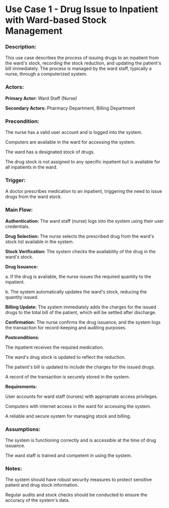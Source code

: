 # **Use Case 1 - Drug Issue to Inpatient with Ward-based Stock Management**
### **Description**:

This use case describes the process of issuing drugs to an inpatient from the ward's stock, recording the stock reduction, and updating the patient's bill immediately. The process is managed by the ward staff, typically a nurse, through a computerized system.

### **Actors:**

**Primary Actor:** Ward Staff (Nurse)

**Secondary Actors:** Pharmacy Department, Billing Department

### **Precondition:**

The nurse has a valid user account and is logged into the system.

Computers are available in the ward for accessing the system.

The ward has a designated stock of drugs.

The drug stock is not assigned to any specific inpatient but is available for all inpatients in the ward.

### **Trigger:**

A doctor prescribes medication to an inpatient, triggering the need to issue drugs from the ward stock.

### **Main Flow:**

**Authentication:** The ward staff (nurse) logs into the system using their user credentials.

**Drug Selection:** The nurse selects the prescribed drug from the ward's stock list available in the system.

**Stock Verification:** The system checks the availability of the drug in the ward's stock.

**Drug Issuance:**

a. If the drug is available, the nurse issues the required quantity to the inpatient.

b. The system automatically updates the ward's stock, reducing the quantity issued.

**Billing Update:** The system immediately adds the charges for the issued drugs to the total bill of the patient, which will be settled after discharge.

**Confirmation:** The nurse confirms the drug issuance, and the system logs the transaction for record-keeping and auditing purposes.

**Postconditions:**

The inpatient receives the required medication.

The ward's drug stock is updated to reflect the reduction.

The patient's bill is updated to include the charges for the issued drugs.

A record of the transaction is securely stored in the system.

**Requirements:**

User accounts for ward staff (nurses) with appropriate access privileges.

Computers with internet access in the ward for accessing the system.

A reliable and secure system for managing stock and billing.

### Assumptions:

The system is functioning correctly and is accessible at the time of drug issuance.

The ward staff is trained and competent in using the system.

### Notes:

The system should have robust security measures to protect sensitive patient and drug stock information.

Regular audits and stock checks should be conducted to ensure the accuracy of the system's data.